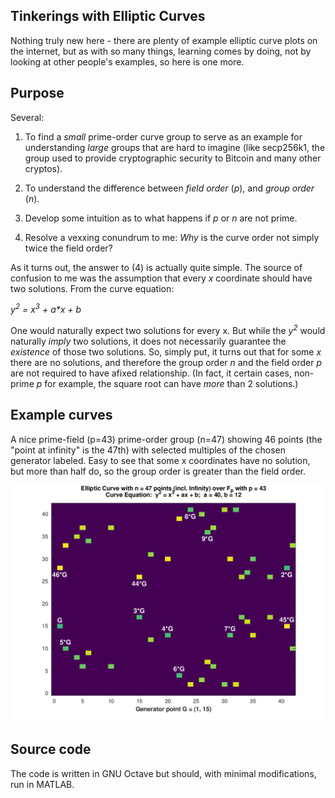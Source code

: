 ## Tinkerings with Elliptic Curves

Nothing truly new here - there are plenty of example elliptic curve plots on the internet, but
as with so many things, learning comes by doing, not by looking at other people's examples, so
here is one more.

## Purpose

Several:

1) To find a _small_ prime-order curve group to serve as an example for understanding _large_
groups that are hard to imagine (like secp256k1, the group used to provide cryptographic
security to Bitcoin and many other cryptos).

2) To understand the difference between _field order_ (_p_), and _group order_ (_n_).

3) Develop some intuition as to what happens if _p_ or _n_ are not prime.

4) Resolve a vexxing conundrum to me: _Why_ is the curve order not simply twice the field order?

As it turns out, the answer to (4) is actually quite simple.  The source of confusion to me was
the assumption that every _x_ coordinate should have two solutions.  From the curve equation:

_y<sup>2</sup> = x<sup>3</sup> + a*x + b_

One would naturally expect two solutions for every x.  But while the _y<sup>2</sup>_ would
naturally _imply_ two solutions, it does not necessarily guarantee the _existence_ of those two
solutions.  So, simply put, it turns out that for some _x_ there are no solutions, and therefore
the group order _n_ and the field order _p_ are not required to have afixed relationship.  (In
fact, it certain cases, non-prime _p_ for example, the square root can have _more_ than 2
solutions.)

## Example curves

A nice prime-field (p=43) prime-order group (n=47) showing 46 points (the "point at infinity" is
the 47th) with selected multiples of the chosen generator labeled.  Easy to see that some x
coordinates have no solution, but more than half do, so the group order is greater than the
field order.

![example p=43, n=47](sample_output/curve_n47_p43_a40_b12_Gx1y15.png)

## Source code

The code is written in GNU Octave but should, with minimal modifications, run in MATLAB.
